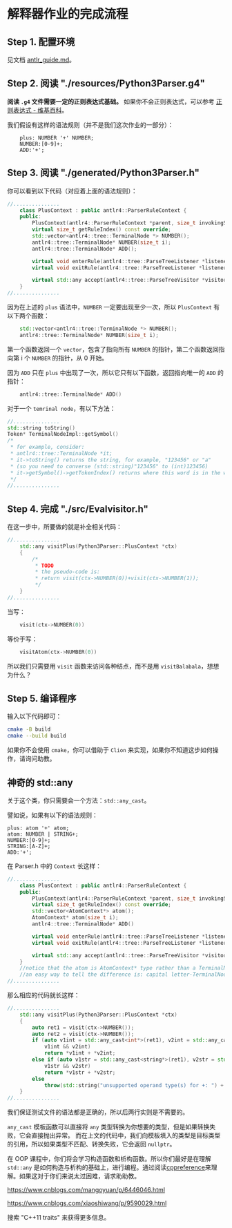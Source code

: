 # 解释器作业的完成流程

## Step 1. 配置环境

见文档 [antlr_guide.md](antlr_guide.md)。

## Step 2. 阅读 "./resources/Python3Parser.g4"

**阅读 `.g4` 文件需要一定的正则表达式基础。**
如果你不会正则表达式，可以参考 [正则表达式 - 维基百科](https://zh.wikipedia.org/wiki/%E6%AD%A3%E5%88%99%E8%A1%A8%E8%BE%BE%E5%BC%8F)。

我们假设有这样的语法规则（并不是我们这次作业的一部分）：

```
    plus: NUMBER '+' NUMBER;
    NUMBER:[0-9]+;
    ADD:'+';
```

## Step 3. 阅读 "./generated/Python3Parser.h"

你可以看到以下代码（对应着上面的语法规则）：

```c++
//...............
    class PlusContext : public antlr4::ParserRuleContext {
    public:
        PlusContext(antlr4::ParserRuleContext *parent, size_t invokingState);
        virtual size_t getRuleIndex() const override;
        std::vector<antlr4::tree::TerminalNode *> NUMBER();
        antlr4::tree::TerminalNode* NUMBER(size_t i);
        antlr4::tree::TerminalNode* ADD();

        virtual void enterRule(antlr4::tree::ParseTreeListener *listener) override;
        virtual void exitRule(antlr4::tree::ParseTreeListener *listener) override;

        virtual std::any accept(antlr4::tree::ParseTreeVisitor *visitor) override;
    }
//...............
```

因为在上述的 `plus` 语法中，`NUMBER` 一定要出现至少一次，所以 `PlusContext` 有以下两个函数：

```c++
    std::vector<antlr4::tree::TerminalNode *> NUMBER();
    antlr4::tree::TerminalNode* NUMBER(size_t i);
```

第一个函数返回一个 `vector`，包含了指向所有 `NUMBER` 的指针，第二个函数返回指向第 i 个 `NUMBER` 的指针，从 0 开始。

因为 `ADD` 只在 `plus` 中出现了一次，所以它只有以下函数，返回指向唯一的 `ADD` 的指针：

```c++
    antlr4::tree::TerminalNode* ADD()
```

对于一个 `temrinal node`，有以下方法：

```c++
//...............
std::string toString()
Token* TerminalNodeImpl::getSymbol()
/*
 * for example, consider:
 * antlr4::tree::TerminalNode *it;
 * it->toString() returns the string, for example, "123456" or "a"
 * (so you need to converse (std::string)"123456" to (int)123456)
 * it->getSymbol()->getTokenIndex() returns where this word is in the whole input.
 */
//...............
```

## Step 4. 完成 "./src/Evalvisitor.h"

在这一步中，所要做的就是补全相关代码：

```c++
//...............
    std::any visitPlus(Python3Parser::PlusContext *ctx)
    {
        /*
         * TODO
         * the pseudo-code is:
         * return visit(ctx->NUMBER(0))+visit(ctx->NUMBER(1));
         */
    }
//...............
```

当写：

```c++
    visit(ctx->NUMBER(0))
```

等价于写：

```c++
    visitAtom(ctx->NUMBER(0))
```

所以我们只需要用 `visit` 函数来访问各种结点，而不是用 `visitBalabala`，想想为什么？

## Step 5. 编译程序

输入以下代码即可：

```sh
cmake -B build
cmake --build build
```

如果你不会使用 `cmake`，你可以借助于 `Clion` 来实现，如果你不知道这步如何操作，请询问助教。

## 神奇的 std::any

关于这个类，你只需要会一个方法：`std::any_cast`。

譬如说，如果有以下的语法规则：

```
plus: atom '+' atom;
atom: NUMBER | STRING+;
NUMBER:[0-9]+;
STRING:[A-Z]+;
ADD:'+';
```

在 Parser.h 中的 `Context` 长这样：

```c++
//...............
    class PlusContext : public antlr4::ParserRuleContext {
    public:
        PlusContext(antlr4::ParserRuleContext *parent, size_t invokingState);
        virtual size_t getRuleIndex() const override;
        std::vector<AtomContext*> atom();
        AtomContext* atom(size_t i);
        antlr4::tree::TerminalNode* ADD()

        virtual void enterRule(antlr4::tree::ParseTreeListener *listener) override;
        virtual void exitRule(antlr4::tree::ParseTreeListener *listener) override;

        virtual std::any accept(antlr4::tree::ParseTreeVisitor *visitor) override;
    }
    //notice that the atom is AtomContext* type rather than a TerminalNode* type.
    //an easy way to tell the difference is: capital letter-TerminalNode; xxxContext otherwise
//...............
```

那么相应的代码就长这样：

```c++
//...............
	std::any visitPlus(Python3Parser::PlusContext *ctx)
    {
        auto ret1 = visit(ctx->NUMBER());
        auto ret2 = visit(ctx->NUMBER());
        if (auto v1int = std::any_cast<int*>(ret1), v2int = std::any_cast<int*>(ret2);
            v1int && v2int)
            return *v1int + *v2int;
        else if (auto v1str = std::any_cast<string*>(ret1), v2str = std::any_cast<string*>(ret2);
            v1str && v2str)
            return *v1str + *v2str;
        else
            throw(std::string("unsupported operand type(s) for +: ") + ret1.type().name() + " + " + ret2.type().name());//no need
    }
//...............
```

我们保证测试文件的语法都是正确的，所以后两行实则是不需要的。

`any_cast` 模板函数可以直接将 `any` 类型转换为你想要的类型，但是如果转换失败，它会直接抛出异常。
而在上文的代码中，我们向模板填入的类型是目标类型的引用，所以如果类型不匹配、转换失败，它会返回 `nullptr`。 

在 OOP 课程中，你们将会学习构造函数和析构函数。所以你们最好是在理解 `std::any` 是如何构造与析构的基础上，进行编程。通过阅读[cppreference](https://zh.cppreference.com/w/cpp/utility/any)来理解。如果这对于你们来说太过困难，请求助助教。

https://www.cnblogs.com/mangoyuan/p/6446046.html

https://www.cnblogs.com/xiaoshiwang/p/9590029.html

搜索 "C++11 traits" 来获得更多信息。
